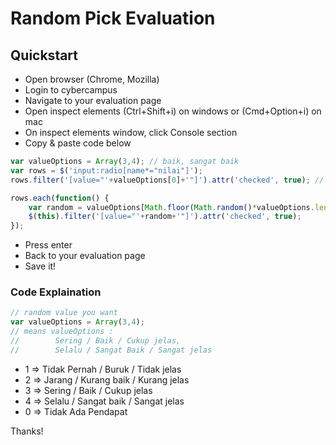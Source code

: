 # Random Pick Evaluation

## Quickstart
- Open browser (Chrome, Mozilla)
- Login to cybercampus
- Navigate to your evaluation page
- Open inspect elements (Ctrl+Shift+i) on windows or (Cmd+Option+i) on mac
- On inspect elements window, click Console section
- Copy & paste code below

```javascript
var valueOptions = Array(3,4); // baik, sangat baik
var rows = $('input:radio[name*="nilai"]');
rows.filter('[value="'+valueOptions[0]+'"]').attr('checked', true); // set default

rows.each(function() {
    var random = valueOptions[Math.floor(Math.random()*valueOptions.length)];
    $(this).filter('[value="'+random+'"]').attr('checked', true);
});
```

- Press enter
- Back to your evaluation page
- Save it!

### Code Explaination

```javascript
// random value you want
var valueOptions = Array(3,4);
// means valueOptions : 
//        Sering / Baik / Cukup jelas,
//        Selalu / Sangat Baik / Sangat jelas
```

- 1 => Tidak Pernah / Buruk / Tidak jelas
- 2 => Jarang / Kurang baik / Kurang jelas
- 3 => Sering / Baik / Cukup jelas
- 4 => Selalu / Sangat baik / Sangat jelas
- 0 => Tidak Ada Pendapat

Thanks!